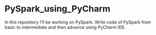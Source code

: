 # PySpark_using_PyCharm
In this repository I'll be working on PySpark. Write code of PySpark from basic to intermediate and then advance using PyCharm IDE.
